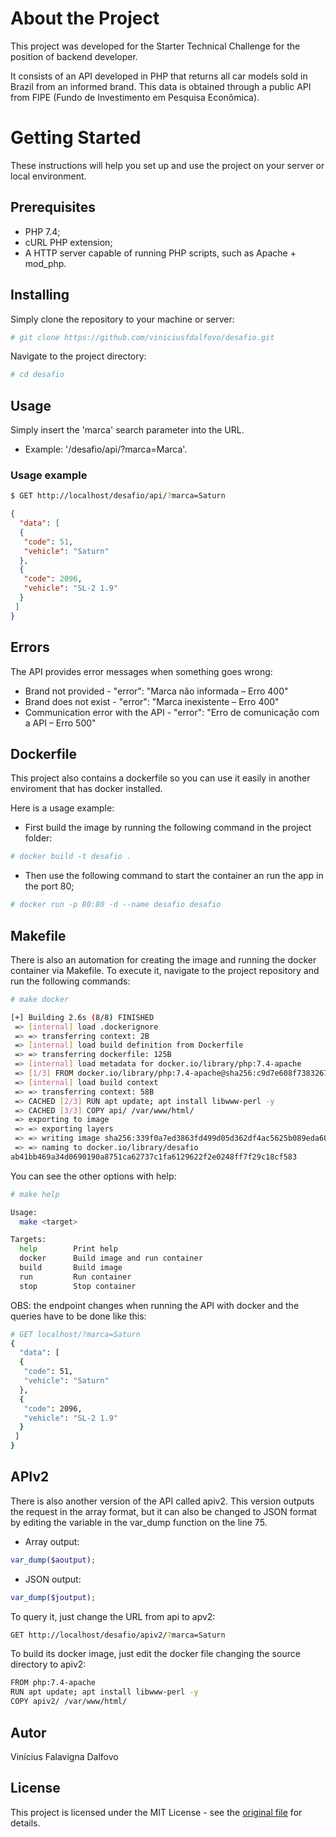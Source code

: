 # About the Project

This project was developed for the Starter Technical Challenge for the position of backend developer.

It consists of an API developed in PHP that returns all car models sold in Brazil from an informed brand. This data is obtained through a public API from FIPE (Fundo de Investimento em Pesquisa Econômica).

# Getting Started

These instructions will help you set up and use the project on your server or local environment.

## Prerequisites
 * PHP 7.4;
 * cURL PHP extension;
 * A HTTP server capable of running PHP scripts, such as Apache + mod_php.

## Installing

Simply clone the repository to your machine or server:
~~~bash
# git clone https://github.com/viniciusfdalfovo/desafio.git
~~~

Navigate to the project directory:
~~~bash
# cd desafio
~~~

## Usage

Simply insert the 'marca' search parameter into the URL.

 * Example: '/desafio/api/?marca=Marca'.

### Usage example

~~~bash
$ GET http://localhost/desafio/api/?marca=Saturn
~~~
~~~json
{
  "data": [
  {
   "code": 51,
   "vehicle": "Saturn"
  },
  {
   "code": 2096,
   "vehicle": "SL-2 1.9"
  }
 ]
}
~~~

## Errors

The API provides error messages when something goes wrong:

* Brand not provided - "error": "Marca não informada – Erro 400" 
* Brand does not exist - "error": "Marca inexistente – Erro 400" 
* Communication error with the API - "error": "Erro de comunicação com a API – Erro 500"

## Dockerfile

This project also contains a dockerfile so you can use it easily in another enviroment that has docker installed.

Here is a usage example:
* First build the image by running the following command in the project folder:
~~~~bash
# docker build -t desafio .
~~~~
* Then use the following command to start the container an run the app in the port 80;
~~~~bash
# docker run -p 80:80 -d --name desafio desafio
~~~~

## Makefile

There is also an automation for creating the image and running the docker container via Makefile. To execute it, navigate to the project repository and run the following commands:
~~~~bash
# make docker

[+] Building 2.6s (8/8) FINISHED                                                                                                                                                                                      docker:default
 => [internal] load .dockerignore                                                                                                                                                                                               0.2s
 => => transferring context: 2B                                                                                                                                                                                                 0.0s
 => [internal] load build definition from Dockerfile                                                                                                                                                                            0.2s
 => => transferring dockerfile: 125B                                                                                                                                                                                            0.0s
 => [internal] load metadata for docker.io/library/php:7.4-apache                                                                                                                                                               1.3s
 => [1/3] FROM docker.io/library/php:7.4-apache@sha256:c9d7e608f73832673479770d66aacc8100011ec751d1905ff63fae3fe2e0ca6d                                                                                                         0.0s
 => [internal] load build context                                                                                                                                                                                               0.2s
 => => transferring context: 58B                                                                                                                                                                                                0.0s
 => CACHED [2/3] RUN apt update; apt install libwww-perl -y                                                                                                                                                                     0.0s
 => CACHED [3/3] COPY api/ /var/www/html/                                                                                                                                                                                       0.0s
 => exporting to image                                                                                                                                                                                                          0.1s
 => => exporting layers                                                                                                                                                                                                         0.0s
 => => writing image sha256:339f0a7ed3863fd499d05d362df4ac5625b089eda604510c15ac0fe4da8102e8                                                                                                                                    0.0s
 => => naming to docker.io/library/desafio                                                                                                                                                                                      0.0s
ab41bb469a34d0690190a8751ca62737c1fa6129622f2e0248ff7f29c18cf583
~~~~

You can see the other options with help:
~~~~bash
# make help

Usage:
  make <target>

Targets:
  help        Print help
  docker      Build image and run container
  build       Build image
  run         Run container
  stop        Stop container
~~~~

OBS: the endpoint changes when running the API with docker and the queries have to be done like this:
~~~~bash
# GET localhost/?marca=Saturn
{
  "data": [
  {
   "code": 51,
   "vehicle": "Saturn"
  },
  {
   "code": 2096,
   "vehicle": "SL-2 1.9"
  }
 ]
}
~~~~

## APIv2

There is also another version of the API called apiv2. This version outputs the request in the array format, but it can also be changed to JSON format by editing the variable in the var_dump function on the line 75.
* Array output:
~~~~php
var_dump($aoutput);
~~~~
* JSON output:
~~~~php
var_dump($joutput);
~~~~

To query it, just change the URL from api to apv2:
~~~bash
GET http://localhost/desafio/apiv2/?marca=Saturn
~~~

To build its docker image, just edit the docker file changing the source directory to apiv2:
~~~bash
FROM php:7.4-apache
RUN apt update; apt install libwww-perl -y
COPY apiv2/ /var/www/html/
~~~

## Autor

Vinícius Falavigna Dalfovo

## License

This project is licensed under the MIT License - see the [original file](https://github.com/viniciusfdalfovo/fipe-api/blob/main/LICENSE) for details.
